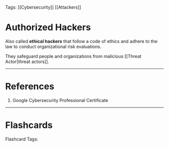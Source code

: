 Tags: [[Cybersecurity]] [[Attackers]]
# Authorized Hackers

Also called **ethical hackers** that follow a code of ethics and adhere to the law to conduct organizational risk evaluations.

They safeguard people and organizations from malicious [[Threat Actor|threat actors]].

---
# References

1. Google Cybersecurity Professional Certificate

---
# Flashcards

Flashcard Tags: 